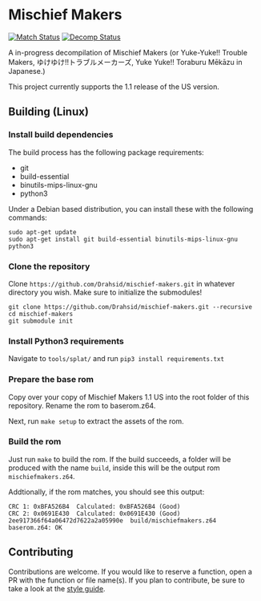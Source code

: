 # Mischief Makers
[![Match Status](https://img.shields.io/badge/matched-2.68-brightgreen.svg)]()
[![Decomp Status](https://img.shields.io/badge/decompiled-4.22-yellow.svg)]()

A in-progress decompilation of Mischief Makers (or Yuke-Yuke!! Trouble Makers, ゆけゆけ!!トラブルメーカーズ, Yuke Yuke!! Toraburu Mēkāzu in Japanese.)

This project currently supports the 1.1 release of the US version.

## Building (Linux)

### Install build dependencies
The build process has the following package requirements:
- git
- build-essential
- binutils-mips-linux-gnu
- python3

Under a Debian based distribution, you can install these with the following commands:
```
sudo apt-get update
sudo apt-get install git build-essential binutils-mips-linux-gnu python3
```

### Clone the repository
Clone `https://github.com/Drahsid/mischief-makers.git` in whatever directory you wish. Make sure to initialize the submodules!
```
git clone https://github.com/Drahsid/mischief-makers.git --recursive
cd mischief-makers
git submodule init
```

### Install Python3 requirements
Navigate to `tools/splat/` and run `pip3 install requirements.txt`

### Prepare the base rom
Copy over your copy of Mischief Makers 1.1 US into the root folder of this repository. Rename the rom to baserom.z64.

Next, run `make setup` to extract the assets of the rom.

### Build the rom
Just run `make` to build the rom. If the build succeeds, a folder will be produced with the name `build`, inside this will be the output rom `mischiefmakers.z64`.

Addtionally, if the rom matches, you should see this output:
```
CRC 1: 0xBFA526B4  Calculated: 0xBFA526B4 (Good)
CRC 2: 0x0691E430  Calculated: 0x0691E430 (Good)
2ee917366f64a06472d7622a2a05990e  build/mischiefmakers.z64
baserom.z64: OK
```

## Contributing
Contributions are welcome. If you would like to reserve a function, open a PR with the function or file name(s).
If you plan to contribute, be sure to take a look at the [style guide](https://github.com/Drahsid/mischief-makers/wiki/Style-Guide).

